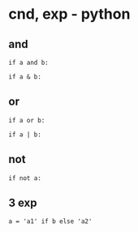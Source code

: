 
# cnd, exp  -  python


## and

```
if a and b:
```

```
if a & b:
```


## or

```
if a or b:
```

```
if a | b:
```


## not

```
if not a:
```


## 3 exp

```
a = 'a1' if b else 'a2'
```





